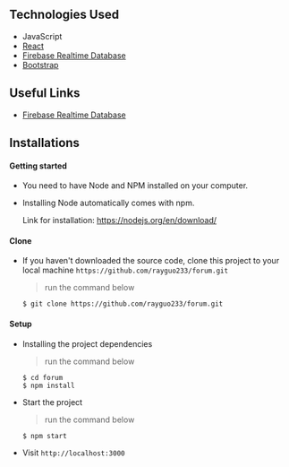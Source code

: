 ## Technologies Used

- JavaScript
- [React](https://reactjs.org)
- [Firebase Realtime Database](https://firebase.google.com/docs/database)
- [Bootstrap](https://getbootstrap.com/)

## Useful Links

- [Firebase Realtime Database](https://firebase.google.com/docs/database/web/structure-data?authuser=0)

## Installations

#### Getting started

- You need to have Node and NPM installed on your computer.
- Installing Node automatically comes with npm.

  Link for installation: https://nodejs.org/en/download/

#### Clone

- If you haven't downloaded the source code, clone this project to your local machine `https://github.com/rayguo233/forum.git`
  > run the command below
  ```
  $ git clone https://github.com/rayguo233/forum.git
  ```

#### Setup

- Installing the project dependencies
  > run the command below
  ```shell
  $ cd forum
  $ npm install
  ```
- Start the project
  > run the command below
  ```shell
  $ npm start
  ```
- Visit `http://localhost:3000` 
